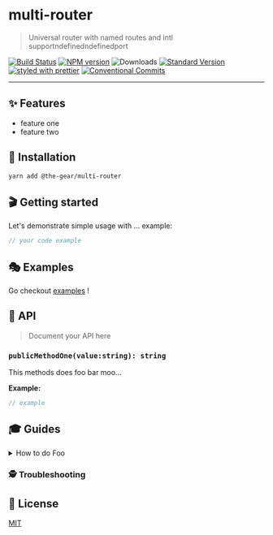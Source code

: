 # multi-router

> Universal router with named routes and intl supportndefinedndefinedport

[![Build Status](https://travis-ci.com/the-gear/multi-router.svg?branch=master)](https://travis-ci.com/the-gear/multi-router)
[![NPM version](https://img.shields.io/npm/v/@the-gear/multi-router.svg)](https://www.npmjs.com/package/@the-gear/multi-router)
![Downloads](https://img.shields.io/npm/dm/@the-gear/multi-router.svg)
[![Standard Version](https://img.shields.io/badge/release-standard%20version-brightgreen.svg)](https://github.com/conventional-changelog/standard-version)
[![styled with prettier](https://img.shields.io/badge/styled_with-prettier-ff69b4.svg)](https://github.com/prettier/prettier)
[![Conventional Commits](https://img.shields.io/badge/Conventional%20Commits-1.0.0-yellow.svg)](https://conventionalcommits.org)

---

## ✨ Features

- feature one
- feature two

## 🔧 Installation

```sh
yarn add @the-gear/multi-router
```

## 🎬 Getting started

Let's demonstrate simple usage with ... example:

```ts
// your code example
```

## 🎭 Examples

Go checkout [examples](./examples) !

## 📜 API

> Document your API here

### `publicMethodOne(value:string): string`

This methods does foo bar moo...

**Example:**

```ts
// example
```

## 🎓 Guides

<details>
<summary>How to do Foo</summary>

Today we're gonna build Foo....

</details>

### 🕵️ Troubleshooting

## 🥂 License

[MIT](./LICENSE.md)
